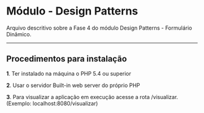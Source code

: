 Módulo - Design Patterns
=====================


Arquivo descritivo sobre a Fase 4 do módulo Design Patterns - Formulário Dinâmico.

-----------------------------
Procedimentos para instalação
-----------------------------
**1**. Ter instalado na máquina o PHP 5.4 ou superior

**2**. Usar o servidor Built-in web server do próprio PHP

**3**. Para visualizar a aplicação em execução acesse a rota /visualizar. (Exemplo: localhost:8080/visualizar)

